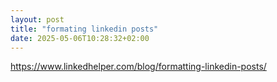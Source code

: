 ```yaml
---
layout: post
title: "formating linkedin posts"
date: 2025-05-06T10:28:32+02:00
---
```


https://www.linkedhelper.com/blog/formatting-linkedin-posts/
